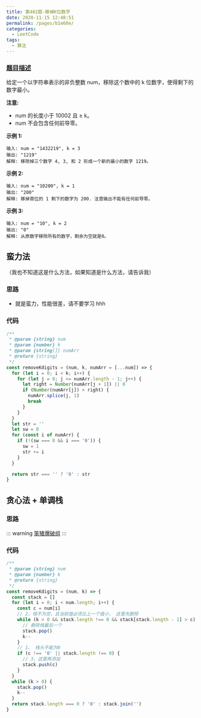 ```yaml
---
title: 第402题-移掉K位数字
date: 2020-11-15 12:48:51
permalink: /pages/b1e60e/
categories:
  - LeetCode
tags:
  - 算法
---
```


### [题目描述](https://leetcode-cn.com/problems/remove-k-digits/)

给定一个以字符串表示的非负整数 num，移除这个数中的 k 位数字，使得剩下的数字最小。

**注意:**

- num 的长度小于 10002 且 ≥ k。
- num 不会包含任何前导零。

**示例 1:**

```
输入: num = "1432219", k = 3
输出: "1219"
解释: 移除掉三个数字 4, 3, 和 2 形成一个新的最小的数字 1219。
```

<!-- more -->

**示例 2:**

```
输入: num = "10200", k = 1
输出: "200"
解释: 移掉首位的 1 剩下的数字为 200. 注意输出不能有任何前导零。
```

**示例 3:**

```
输入: num = "10", k = 2
输出: "0"
解释: 从原数字移除所有的数字，剩余为空就是0。
```

## 蛮力法

（我也不知道这是什么方法，如果知道是什么方法，请告诉我）

### 思路

- 就是蛮力，性能很差，请不要学习 hhh

### 代码

```JavaScript
/**
 * @param {string} num
 * @param {number} k
 * @param {string[]} numArr
 * @return {string}
 */
const removeKdigits = (num, k, numArr = [...num]) => {
  for (let i = 0; i < k; i++) {
    for (let j = 0; j <= numArr.length - 1; j++) {
      let right = Number(numArr[j + 1]) || 0
      if (Number(numArr[j]) > right) {
        numArr.splice(j, 1)
        break
      }
    }
  }
  let str = ''
  let sw = 0
  for (const i of numArr) {
    if (!(sw === 0 && i === '0')) {
      sw = 1
      str += i
    }
  }

  return str === '' ? '0' : str
}
```

## 贪心法 + 单调栈

### 思路

::: warning
[笨猪爆破组](https://leetcode-cn.com/problems/remove-k-digits/solution/wei-tu-jie-dan-diao-zhan-dai-ma-jing-jian-402-yi-d/)
:::

### 代码

```JavaScript
/**
 * @param {string} num
 * @param {number} k
 * @return {string}
 */
const removeKdigits = (num, k) => {
  const stack = []
  for (let i = 0; i < num.length; i++) {
    const c = num[i]
    // 2、栈不为空，且当前值必须比上一个值小， 这里先删除
    while (k > 0 && stack.length !== 0 && stack[stack.length - 1] > c) {
      // 删除栈最后一个
      stack.pop()
      k--
    }
    // 1、 栈头不能为0
    if (c !== '0' || stack.length !== 0) {
      // 3、这里再添加
      stack.push(c)
    }
  }
  while (k > 0) {
    stack.pop()
    k--
  }
  return stack.length === 0 ? '0' : stack.join('')
}
```
